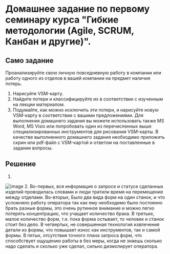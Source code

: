 # Домашнее задание по первому семинару курса "Гибкие методологии (Agile, SCRUM, Канбан и другие)".

## Само задание

Проанализируйте свою личную повседневную работу в компании или работу одного из отделов в вашей компании на предмет наличия потерь.
1. Нарисуйте VSM-карту.
2. Найдите потери и классифицируйте их в соответствии с изученным на лекции материалом.
3. Подумайте, как можно исключить эти потери, и нарисуйте новую VSM-карту в соответствии с вашими предложениями.
Для выполнения домашнего задания вы можете использовать также MS Word, MS Visio или попробовать один из перечисленных выше специализированных инструментов для рисования VSM-карты. В качестве выполненного домашнего задания необходимо приложить скрин или pdf-файл с VSM-картой и ответом на поставленные в задании вопросы.


## Решение

1. 
![image](https://user-images.githubusercontent.com/90004716/162401601-6aaa7a97-517e-482d-a3a7-250f0b2d8bc3.png)
2. Во-первых, вся информация о запросе и статусе сделанных изделий проводилась словами и люди тратили время на перемещение между отделами. Во-вторых, Было два вида форм на один станок, и что усложняло работу оператора так как ему необходимо было постоянно брать разные формы, это очень рутинное внимание и можно легко потерять концентрацию, что учащает количество брака. В третьих, малое количество форм, т.е. пока форма остывает, то человек и станок стоит без дело. В четвертых, не совершенная технология извлечения детали из формы, что повышает износ как инструментов, так и самой формы. В пятых, отсутствия точного плана запроса форм, что способствует ощущению работы в без меры, когда не знаешь сколько надо сделать и сколько уже сделал, сильно дизмолирует оператора.



